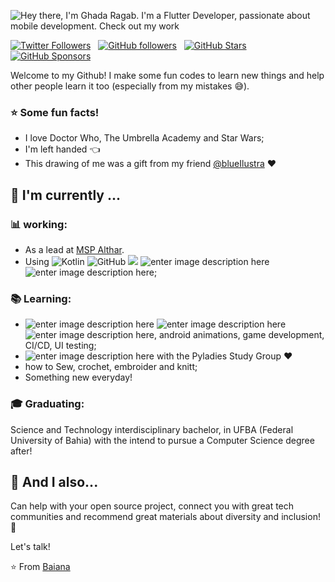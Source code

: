 ![Hey there, I'm Ghada Ragab. I'm a Flutter Developer, passionate about mobile development. Check out my work](https://i.giphy.com/media/v1.Y2lkPTc5MGI3NjExNzFyMTAxZDlybzAydm92YWtidzdxMjBoMWtpa2tjeWpsNDZubDAxMiZlcD12MV9pbnRlcm5hbF9naWZfYnlfaWQmY3Q9Zw/llarwdtFqG63IlqUR1/giphy.gif)

[![Twitter Followers](https://img.shields.io/twitter/follow/your_twitter_handle?color=0E7FC0&logo=twitter&style=for-the-badge&label=Twitter)](https://twitter.com/your_twitter_handle) &nbsp; [![GitHub followers](https://img.shields.io/github/followers/GhadaRagab?logo=GitHub&style=for-the-badge)](https://github.com/GhadaRagab) &nbsp; [![GitHub Stars](https://img.shields.io/github/stars/GhadaRagab?logo=github&style=for-the-badge)](https://github.com/GhadaRagab) &nbsp; [![GitHub Sponsors](https://img.shields.io/github/sponsors/GhadaRagab?color=BF4B8A&logo=githubsponsors&style=for-the-badge&label=Sponsor%20on%20Github)](https://github.com/sponsors/GhadaRagab)

Welcome to my Github! I make some fun codes to learn new things and help other people learn it too (especially from my mistakes :sweat_smile:).

### :star: Some fun facts!
- I love Doctor Who, The Umbrella Academy and Star Wars;
 - I'm left handed  :point_left: 
 - This drawing of me was a gift from my friend [@blueIlustra](https://www.instagram.com/blueilustra/) :heart: 

##  :calendar: I'm currently  ...

### :bar_chart: working:

- As a lead at [MSP Althar](https://www.linkedin.com/company/msp-althar).
 - Using ![Kotlin](https://img.shields.io/badge/-kotlin-006a71?&logo=kotlin) ![GitHub](https://img.shields.io/badge/-GitHub-181717?&logo=github) ![](https://img.shields.io/badge/-Git-black?style=plastic&logo=git) ![enter image description here](https://img.shields.io/badge/-Android-3e9e06?&logo=android) ![enter image description here](https://img.shields.io/badge/-gitflow-05a698?&logo=git);
 
 ### :books: Learning:
 - ![enter image description here](https://img.shields.io/badge/-Flutter-5dcede?&logo=flutter) ![enter image description here](https://img.shields.io/badge/-Dart-0d91a3?&logo=dart) ![enter image description here](https://img.shields.io/badge/-Swift-964b09?&logo=swift), android animations, game development, CI/CD, UI testing;
 - ![enter image description here](https://img.shields.io/badge/-Python-780723?&logo=python) with the Pyladies Study Group :heart:
 - how to Sew, crochet, embroider and knitt; 
 - Something new everyday! 

### :mortar_board: Graduating:
Science and Technology interdisciplinary bachelor, in UFBA (Federal University of Bahia) with the intend to pursue a Computer Science degree after!

## :speech_balloon: And I also...
Can help with your open source project, connect you with great tech communities and recommend great materials about diversity and inclusion! 🎉

Let's talk! 

⭐️ From [Baiana](https://github.com/baiana)
